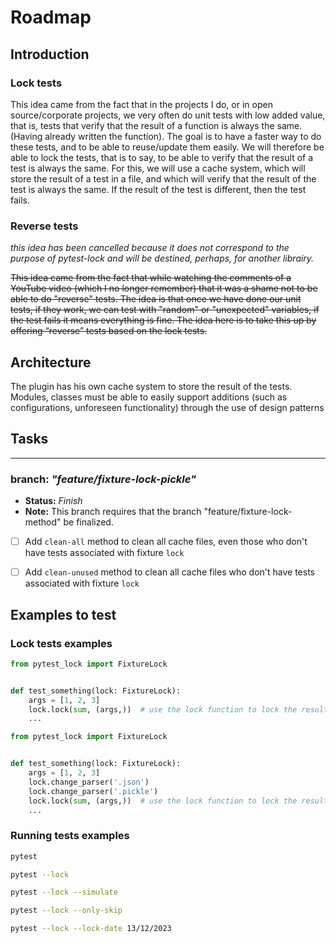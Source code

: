 # Roadmap

## Introduction

### Lock tests

This idea came from the fact that in the projects I do, or in open source/corporate projects, we very often do unit
tests with low added value, that is, tests that verify that the result of a function is always the same. (Having already
written the function). The goal is to have a faster way to do these tests, and to be able to reuse/update them easily.
We will therefore be able to lock the tests, that is to say, to be able to verify that the result of a test is always
the same. For this, we will use a cache system, which will store the result of a test in a file, and which will verify
that the result of the test is always the same. If the result of the test is different, then the test fails.

### Reverse tests

_this idea has been cancelled because it does not correspond to the purpose of pytest-lock and will be destined, perhaps, for another librairy._

~~This idea came from the fact that while watching the comments of a YouTube video (which I no longer remember) that it
was a shame not to be able to do "reverse" tests. The idea is that once we have done our unit tests, if they work, we
can test with "random" or "unexpected" variables, if the test fails it means everything is fine. The idea here is to
take this up by offering “reverse” tests based on the lock tests.~~

## Architecture

The plugin has his own cache system to store the result of the tests. Modules, classes must be able to easily support
additions (such as configurations, unforeseen functionality) through the use of design patterns

## Tasks

---

### branch: *"feature/fixture-lock-pickle"*

* **Status:** _Finish_
* **Note:** This branch requires that the branch "feature/fixture-lock-method" be finalized.

- [ ] Add `clean-all` method to clean all cache files, even those who don't have tests associated with fixture `lock`
- [ ] Add `clean-unused` method to clean all cache files who don't have tests associated with fixture `lock`


## Examples to test

### Lock tests examples

```python
from pytest_lock import FixtureLock


def test_something(lock: FixtureLock):
    args = [1, 2, 3]
    lock.lock(sum, (args,))  # use the lock function to lock the result of the test
    ...
``` 

```python
from pytest_lock import FixtureLock


def test_something(lock: FixtureLock):
    args = [1, 2, 3]
    lock.change_parser('.json')
    lock.change_parser('.pickle')
    lock.lock(sum, (args,))  # use the lock function to lock the result of the test
    ...
``` 

### Running tests examples

```bash
pytest
```

```bash
pytest --lock
```

```bash
pytest --lock --simulate
```

```bash
pytest --lock --only-skip
```

```bash
pytest --lock --lock-date 13/12/2023
```
